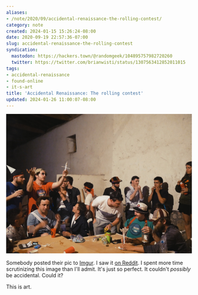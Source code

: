 ```yaml
---
aliases:
- /note/2020/09/accidental-renaissance-the-rolling-contest/
category: note
created: 2024-01-15 15:26:24-08:00
date: 2020-09-19 22:57:36-07:00
slug: accidental-renaissance-the-rolling-contest
syndication:
  mastodon: https://hackers.town/@randomgeek/104895757982720260
  twitter: https://twitter.com/brianwisti/status/1307563412852011015
tags:
- accidental-renaissance
- found-online
- it-s-art
title: 'Accidental Renaissance: The rolling contest'
updated: 2024-01-26 11:00:07-08:00
---
```


![attachments/img/2020/cover-2020-09-19.jpg](../../../attachments/img/2020/cover-2020-09-19.jpg)

Somebody posted their pic to [Imgur](https://imgur.com/e6BNB31). I saw it [on Reddit](https://www.reddit.com/r/AccidentalRenaissance/comments/ivxfp7/the_rolling_contest/). I spent more time scrutinizing this image than I'll admit. It's just so perfect. It couldn't *possibly* be accidental. Could it?

This is art.